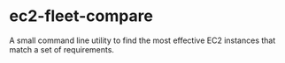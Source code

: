 # ec2-fleet-compare
A small command line utility to find the most effective EC2 instances that match a set of requirements.
